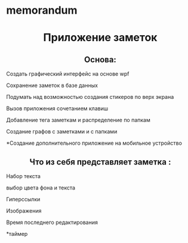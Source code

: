 # memorandum
<h1 align="center">Приложение заметок</h1>
<h2 align="center">Основа:</h2>
Создать графический интерфейс на основе wpf

Сохранение заметок в базе данных

Подумать над возможностью создания стикеров по верх экрана

Вызов приложения сочетанием клавиш

Добавление тега заметкам и распределение по папкам

Создание графов с заметками и с папками

*Создание дополнительного приложение на мобильное устройство

<h2 align="center">Что из себя представляет заметка :</h2>
Набор текста

выбор цвета фона и текста

Гиперссылки

Изображения

Время последнего редактирования

*таймер


